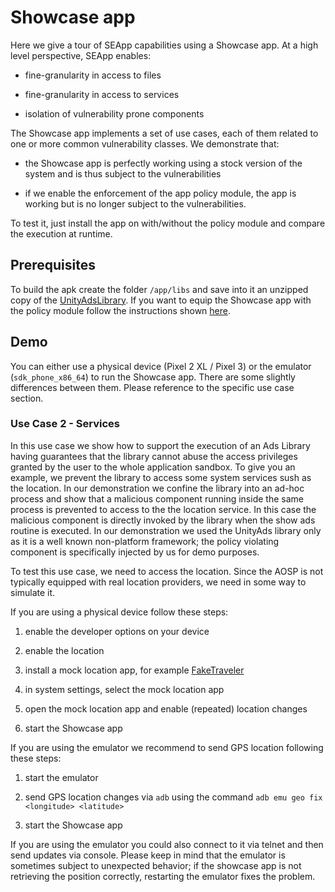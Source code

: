 # Showcase app

Here we give a tour of SEApp capabilities using a Showcase app.
At a high level perspective, SEApp enables:

- fine-granularity in access to files

- fine-granularity in access to services

- isolation of vulnerability prone components


The Showcase app implements a set of use cases, each of them related to one or more common vulnerability classes.
We demonstrate that:

- the Showcase app is perfectly working using a stock version of the system and is thus subject to the vulnerabilities

- if we enable the enforcement of the app policy module, the app is working but is no longer subject to the vulnerabilities.

To test it, just install the app on with/without the policy module and compare the execution at runtime. 

## Prerequisites

To build the apk create the folder `/app/libs` and save into it an unzipped copy of the [UnityAdsLibrary](https://github.com/Unity-Technologies/unity-ads-android/releases/download/3.6.0/UnityAds.aar.zip).
If you want to equip the Showcase app with the policy module follow the instructions shown [here](../../script).

## Demo

You can either use a physical device (Pixel 2 XL / Pixel 3) or the emulator (`sdk_phone_x86_64`) to run the Showcase app.
There are some slightly differences between them. Please reference to the specific use case section.

### Use Case 2 - Services

In this use case we show how to support the execution of an Ads Library having guarantees that the library cannot abuse the access privileges granted by the
user to the whole application sandbox. To give you an example, we prevent the library to access some system services sush as the location. 
In our demonstration we confine the library into an ad-hoc process and show that a malicious component running inside the same process is prevented to access to the
the location service. 
In this case the malicious component is directly invoked by the library when the show ads routine is executed.
In our demonstration we used the UnityAds library only as it is a well known non-platform framework; 
the policy violating component is specifically injected by us for demo purposes.

To test this use case, we need to access the location. Since the AOSP is not typically equipped with real location providers, we need in some way to simulate it.

If you are using a physical device follow these steps:

1. enable the developer options on your device

2. enable the location

3. install a mock location app, for example [FakeTraveler](https://github.com/mcastillof/FakeTraveler)

4. in system settings, select the mock location app

5. open the mock location app and enable (repeated) location changes

6. start the Showcase app

If you are using the emulator we recommend to send GPS location following these steps:

1. start the emulator

2. send GPS location changes via `adb` using the command `adb emu geo fix <longitude> <latitude>` 

3. start the Showcase app

If you are using the emulator you could also connect to it via telnet and then send updates via console. Please keep in mind that
the emulator is sometimes subject to unexpected behavior; if the showcase app is not retrieving the position correctly, restarting the emulator fixes the problem.

